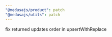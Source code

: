 ```yaml
---
"@medusajs/product": patch
"@medusajs/utils": patch
---
```


fix returned updates order in upsertWithReplace
